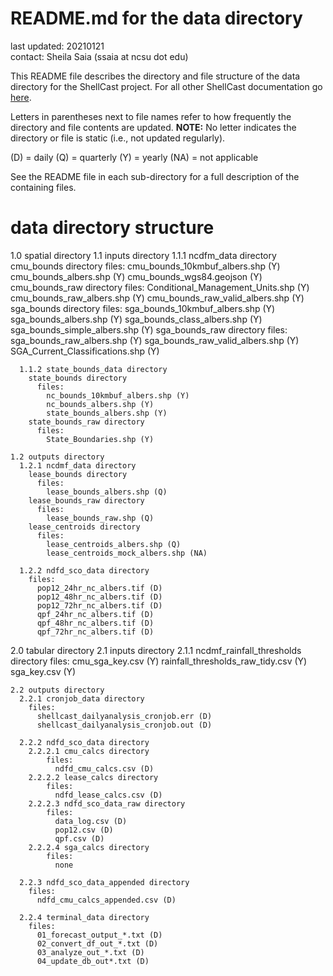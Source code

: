 # README.md for the data directory

last updated: 20210121<br/>
contact: Sheila Saia (ssaia at ncsu dot edu)

This README file describes the directory and file structure of the data directory for the ShellCast project. For all other ShellCast documentation go [here](/docs/).

Letters in parentheses next to file names refer to how frequently the directory and file contents are updated. **NOTE:** No letter indicates the directory or file is static (i.e., not updated regularly).

(D) = daily
(Q) = quarterly
(Y) = yearly
(NA) = not applicable

See the README file in each sub-directory for a full description of the containing files.

# data directory structure

  1.0 spatial directory
    1.1 inputs directory
      1.1.1 ncdfm_data directory
        cmu_bounds directory
          files:
            cmu_bounds_10kmbuf_albers.shp (Y)
            cmu_bounds_albers.shp (Y)
            cmu_bounds_wgs84.geojson (Y)
        cmu_bounds_raw directory
          files:
            Conditional_Management_Units.shp (Y)
            cmu_bounds_raw_albers.shp (Y)
            cmu_bounds_raw_valid_albers.shp (Y)
        sga_bounds directory
          files:
            sga_bounds_10kmbuf_albers.shp (Y)
            sga_bounds_albers.shp (Y)
            sga_bounds_class_albers.shp (Y)
            sga_bounds_simple_albers.shp (Y)
        sga_bounds_raw directory
          files:
            sga_bounds_raw_albers.shp (Y)
            sga_bounds_raw_valid_albers.shp (Y)
            SGA_Current_Classifications.shp (Y)

      1.1.2 state_bounds_data directory
        state_bounds directory
          files:
            nc_bounds_10kmbuf_albers.shp (Y)
            nc_bounds_albers.shp (Y)
            state_bounds_albers.shp (Y)
        state_bounds_raw directory
          files:
            State_Boundaries.shp (Y)

    1.2 outputs directory
      1.2.1 ncdmf_data directory
        lease_bounds directory
          files:
            lease_bounds_albers.shp (Q)
        lease_bounds_raw directory
          files:
            lease_bounds_raw.shp (Q)
        lease_centroids directory
          files:
            lease_centroids_albers.shp (Q)
            lease_centroids_mock_albers.shp (NA)

      1.2.2 ndfd_sco_data directory
        files:
          pop12_24hr_nc_albers.tif (D)
          pop12_48hr_nc_albers.tif (D)
          pop12_72hr_nc_albers.tif (D)
          qpf_24hr_nc_albers.tif (D)
          qpf_48hr_nc_albers.tif (D)
          qpf_72hr_nc_albers.tif (D)

  2.0 tabular directory
    2.1 inputs directory
      2.1.1 ncdmf_rainfall_thresholds directory
        files:
          cmu_sga_key.csv (Y)
          rainfall_thresholds_raw_tidy.csv (Y)
          sga_key.csv (Y)

    2.2 outputs directory
      2.2.1 cronjob_data directory
        files:
          shellcast_dailyanalysis_cronjob.err (D)
          shellcast_dailyanalysis_cronjob.out (D)

      2.2.2 ndfd_sco_data directory
        2.2.2.1 cmu_calcs directory
            files:
              ndfd_cmu_calcs.csv (D)
        2.2.2.2 lease_calcs directory
            files:
              ndfd_lease_calcs.csv (D)
        2.2.2.3 ndfd_sco_data_raw directory
            files:
              data_log.csv (D)
              pop12.csv (D)
              qpf.csv (D)
        2.2.2.4 sga_calcs directory
            files:
              none

      2.2.3 ndfd_sco_data_appended directory
        files:
          ndfd_cmu_calcs_appended.csv (D)

      2.2.4 terminal_data directory
        files:
          01_forecast_output_*.txt (D)
          02_convert_df_out_*.txt (D)
          03_analyze_out_*.txt (D)
          04_update_db_out*.txt (D)